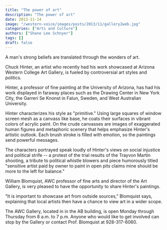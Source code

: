 ```yaml
---
title: "The power of art"
description: "The power of art"
date: 2013-11-14
image: "/western-voice/images/posts/2013/11/gallery2web.jpg"
categories: ["Arts and Culture"]
authors: ["Shane Lee Schnyer"]
tags: []
draft: false
---
```

A man's strong beliefs are translated through the wonders of art.

Chuck Hinter, an artist who recently had his work showcased at Arizona Western College Art Gallery, is fueled by controversial art styles and politics.

Hinter, a professor of fine painting at the University of Arizona, has had his work displayed in faraway places such as the Drawing Center in New York City, the Garreri Se Knonst in Falun, Sweden, and West Australian University.

Hinter characterizes his style as "primitive." Using large squares of window screen mesh as a canvass like base, he coats their surfaces in vibrant colors of acrylic paint. On the crude canvasses are images of exaggerated human figures and metaphoric scenery that helps emphasize Hinter's artistic outlook. Each brush stroke is filled with emotion, so the paintings send powerful messages.

The characters portrayed speak loudly of Hinter's views on social injustice and political strife -- a protest of the trial results of the Trayvon Martin shooting, a tribute to political whistle blowers and piece humorously titled "sensitive artist paid by owner to paint in open pits claims mine should be more to the left for balance."

William Blomquist, AWC professor of fine arts and director of the Art Gallery, is very pleased to have the opportunity to share Hinter's paintings.

"It is important to showcase art from outside sources," Blomquist says, explaining that local artists then have a chance to view art in a wider scope.

The AWC Gallery, located in in the AB building, is open Monday through Thursday from 8 a.m. to 7 p.m. Anyone who would like to get involved can stop by the Gallery or contact Prof. Blomquist at 928-317-6060.